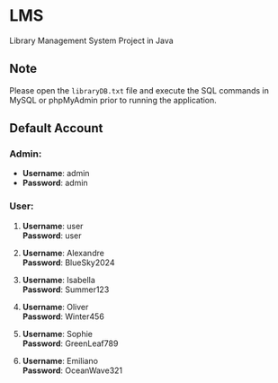 ﻿# LMS

Library Management System Project in Java

## Note

Please open the `libraryDB.txt` file and execute the SQL commands in MySQL or phpMyAdmin prior to running the application.

## Default Account

### Admin:
- **Username**: admin  
- **Password**: admin

### User:
1. **Username**: user  
   **Password**: user

2. **Username**: Alexandre  
   **Password**: BlueSky2024

3. **Username**: Isabella  
   **Password**: Summer123

4. **Username**: Oliver  
   **Password**: Winter456

5. **Username**: Sophie  
   **Password**: GreenLeaf789

6. **Username**: Emiliano  
   **Password**: OceanWave321

